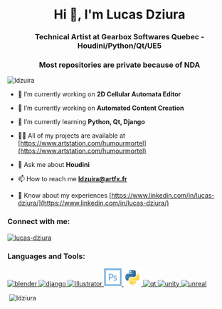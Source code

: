 <h1 align="center">Hi 👋, I'm Lucas Dziura</h1>
<h3 align="center">Technical Artist at Gearbox Softwares Quebec - Houdini/Python/Qt/UE5</h3>
<h3 align="center">Most repositories are private because of NDA</h3>

<p align="left"> <img src="https://komarev.com/ghpvc/?username=ldzuira&label=Profile%20views&color=0e75b6&style=flat" alt="ldzuira" /> </p>

- 🔭 I’m currently working on **2D Cellular Automata Editor**

- 🔭 I’m currently working on **Automated Content Creation**

- 🌱 I’m currently learning **Python, Qt, Django**

- 👨‍💻 All of my projects are available at [https://www.artstation.com/humourmortel](https://www.artstation.com/humourmortel)

- 💬 Ask me about **Houdini**

- 📫 How to reach me **ldzuira@artfx.fr**

- 📄 Know about my experiences [https://www.linkedin.com/in/lucas-dziura/](https://www.linkedin.com/in/lucas-dziura/)

<h3 align="left">Connect with me:</h3>
<p align="left">
<a href="https://linkedin.com/in/lucas-dziura" target="blank"><img align="center" src="https://raw.githubusercontent.com/rahuldkjain/github-profile-readme-generator/master/src/images/icons/Social/linked-in-alt.svg" alt="lucas-dziura" height="30" width="40" /></a>
</p>

<h3 align="left">Languages and Tools:</h3>
<p align="left"> <a href="https://www.blender.org/" target="_blank" rel="noreferrer"> <img src="https://download.blender.org/branding/community/blender_community_badge_white.svg" alt="blender" width="40" height="40"/> </a> <a href="https://www.djangoproject.com/" target="_blank" rel="noreferrer"> <img src="https://cdn.worldvectorlogo.com/logos/django.svg" alt="django" width="40" height="40"/> </a> <a href="https://www.adobe.com/in/products/illustrator.html" target="_blank" rel="noreferrer"> <img src="https://www.vectorlogo.zone/logos/adobe_illustrator/adobe_illustrator-icon.svg" alt="illustrator" width="40" height="40"/> </a> <a href="https://www.photoshop.com/en" target="_blank" rel="noreferrer"> <img src="https://raw.githubusercontent.com/devicons/devicon/master/icons/photoshop/photoshop-line.svg" alt="photoshop" width="40" height="40"/> </a> <a href="https://www.python.org" target="_blank" rel="noreferrer"> <img src="https://raw.githubusercontent.com/devicons/devicon/master/icons/python/python-original.svg" alt="python" width="40" height="40"/> </a> <a href="https://www.qt.io/" target="_blank" rel="noreferrer"> <img src="https://upload.wikimedia.org/wikipedia/commons/0/0b/Qt_logo_2016.svg" alt="qt" width="40" height="40"/> </a> <a href="https://unity.com/" target="_blank" rel="noreferrer"> <img src="https://www.vectorlogo.zone/logos/unity3d/unity3d-icon.svg" alt="unity" width="40" height="40"/> </a> <a href="https://unrealengine.com/" target="_blank" rel="noreferrer"> <img src="https://raw.githubusercontent.com/kenangundogan/fontisto/036b7eca71aab1bef8e6a0518f7329f13ed62f6b/icons/svg/brand/unreal-engine.svg" alt="unreal" width="40" height="40"/> </a> </p>

<p>&nbsp;<img align="center" src="https://github-readme-stats.vercel.app/api?username=ldziura&show_icons=true&theme=onedark&locale=en" alt="ldziura" /></p>
